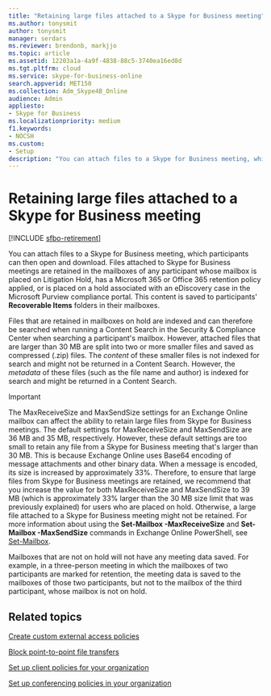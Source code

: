 ```yaml
---
title: "Retaining large files attached to a Skype for Business meeting"
ms.author: tonysmit
author: tonysmit
manager: serdars
ms.reviewer: brendonb, markjjo
ms.topic: article
ms.assetid: 12203a1a-4a9f-4838-88c5-3740ea16ed8d
ms.tgt.pltfrm: cloud
ms.service: skype-for-business-online
search.appverid: MET150
ms.collection: Adm_Skype4B_Online
audience: Admin
appliesto:
- Skype for Business
ms.localizationpriority: medium
f1.keywords:
- NOCSH
ms.custom:
- Setup
description: "You can attach files to a Skype for Business meeting, which participants can then open and download. Files attached to Skype for Business meetings are retained in the mailboxes of any participant whose mailbox is placed on Litigation Hold, has a Microsoft 365 or Office 365 retention policy applied, or is placed on a hold associated with an eDiscovery case in the Microsoft Purview compliance portal. This content is saved to participants' Recoverable Items folders in their mailboxes."
---
```


# Retaining large files attached to a Skype for Business meeting

[!INCLUDE [sfbo-retirement](../../Hub/includes/sfbo-retirement.md)]

You can attach files to a Skype for Business meeting, which participants can then open and download. Files attached to Skype for Business meetings are retained in the mailboxes of any participant whose mailbox is placed on Litigation Hold, has a Microsoft 365 or Office 365 retention policy applied, or is placed on a hold associated with an eDiscovery case in the Microsoft Purview compliance portal. This content is saved to participants' **Recoverable Items** folders in their mailboxes.
  
Files that are retained in mailboxes on hold are indexed and can therefore be searched when running a Content Search in the Security &amp; Compliance Center when searching a participant's mailbox. However, attached files that are larger than 30 MB are split into two or more smaller files and saved as compressed (.zip) files. The  *content*  of these smaller files is not indexed for search and might not be returned in a Content Search. However, the *metadata*  of these files (such as the file name and author) is indexed for search and might be returned in a Content Search.
  
> [!IMPORTANT]
> The MaxReceiveSize and MaxSendSize settings for an Exchange Online mailbox can affect the ability to retain large files from Skype for Business meetings. The default settings for MaxReceiveSize and MaxSendSize are 36 MB and 35 MB, respectively. However, these default settings are too small to retain any file from a Skype for Business meeting that's larger than 30 MB. This is because Exchange Online uses Base64 encoding of message attachments and other binary data. When a message is encoded, its size is increased by approximately 33%. Therefore, to ensure that large files from Skype for Business meetings are retained, we recommend that you increase the value for both MaxReceiveSize and MaxSendSize to 39 MB (which is approximately 33% larger than the 30 MB size limit that was previously explained) for users who are placed on hold. Otherwise, a large file attached to a Skype for Business meeting might not be retained. For more information  about using the **Set-Mailbox -MaxReceiveSize** and **Set-Mailbox -MaxSendSize** commands in Exchange Online PowerShell, see [Set-Mailbox](/powershell/module/exchange/mailboxes/Set-Mailbox).
  
Mailboxes that are not on hold will not have any meeting data saved. For example, in a three-person meeting in which the mailboxes of two participants are marked for retention, the meeting data is saved to the mailboxes of those two participants, but not to the mailbox of the third participant, whose mailbox is not on hold.
  
## Related topics
[Create custom external access policies](create-custom-external-access-policies.md)

[Block point-to-point file transfers](block-point-to-point-file-transfers.md)

[Set up client policies for your organization](set-up-client-policies-for-your-organization.md)

[Set up conferencing policies in your organization](set-up-conferencing-policies-for-your-organization.md)
  
  
